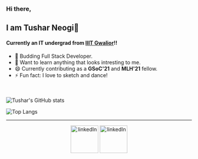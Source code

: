 ### Hi there,

## I am Tushar Neogi👋

#### Currently an IT undergrad from [IIIT Gwalior](https://www.iiitm.ac.in/index.php/en/)!!

- 🌱 Budding Full Stack Developer.
- 🔭 Want to learn anything that looks intresting to me.
- 😄 Currently contributing as a **GSoC'21** and **MLH'21** fellow.
- ⚡ Fun fact: I love to sketch and dance!

<br />

![Tushar's GitHub stats](https://github-readme-stats.vercel.app/api?username=Tushar3099&show_icons=true&theme=radical)

![Top Langs](https://github-readme-stats.vercel.app/api/top-langs/?username=Tushar3099&layout=compact)

---

<p align="center">
  <a href="https://www.linkedin.com/in/tushar3024/"><img src="https://www.edigitalagency.com.au/wp-content/uploads/Linkedin-logo-icon-png.png" alt="linkedIn" width="75"/></a>
  <a href="https://www.instagram.com/tushar_30gn/"><img src="https://www.edigitalagency.com.au/wp-content/uploads/instagram-logo-svg-vector-for-print.svg" alt="linkedIn" width="75"/></a>
</p>
